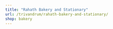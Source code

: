 ```yaml
---
title: "Rahath Bakery and Stationary"
url: /trivandrum/rahath-bakery-and-stationary/
shop: bakery
---
```

